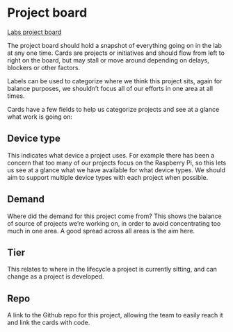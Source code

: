 # Project board

[Labs project board](https://github.com/balenalabs/balenalabs/projects/1)

The project board should hold a snapshot of everything going on in the lab at any one time. Cards are projects or initiatives and should flow from left to right on the board, but may stall or move around depending on delays, blockers or other factors.

Labels can be used to categorize where we think this project sits, again for balance purposes, we shouldn’t focus all of our efforts in one area at all times.

Cards have a few fields to help us categorize projects and see at a glance what work is going on:

## Device type

This indicates what device a project uses. For example there has been a concern that too many of our projects focus on the Raspberry Pi, so this lets us see at a glance what we have available for what device types. We should aim to support multiple device types with each project when possible.

## Demand

Where did the demand for this project come from? This shows the balance of source of projects we’re working on, in order to avoid concentrating too much in one area. A good spread across all areas is the aim here.

## Tier

This relates to where in the lifecycle a project is currently sitting, and can change as a project is developed. 

## Repo

A link to the Github repo for this project, allowing the team to easily reach it and link the cards with code.
